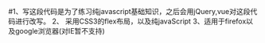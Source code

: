 #1、写这段代码是为了练习纯javascript基础知识，之后会用jQuery,vue对这段代码进行改写。
2、 采用CSS3的flex布局，以及纯javaScript
3、适用于firefox以及google浏览器(对IE暂不支持)
